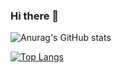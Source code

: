 ### Hi there 👋
![Anurag's GitHub stats](https://github-readme-stats.vercel.app/api?username=kocaeliproje&show_icons=true)

[![Top Langs](https://github-readme-stats.vercel.app/api/top-langs/?username=kocaeliproje&layout=compact)](https://github.com/anuraghazra/github-readme-stats)

<!--
**kocaeliproje/kocaeliproje** is a ✨ _special_ ✨ repository because its `README.md` (this file) appears on your GitHub profile.

Here are some ideas to get you started:

- 🔭 I’m currently working on ...
- 🌱 I’m currently learning ...
- 👯 I’m looking to collaborate on ...
- 🤔 I’m looking for help with ...
- 💬 Ask me about ...
- 📫 How to reach me: ...
- 😄 Pronouns: ...
- ⚡ Fun fact: ...
-->
